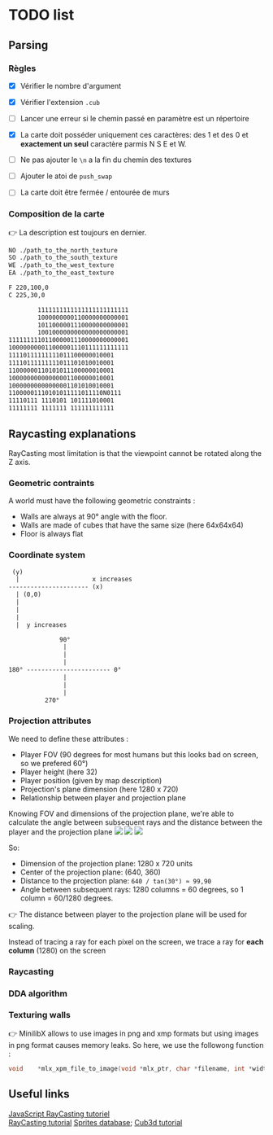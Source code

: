 # TODO list

## Parsing

### Règles

- [x] Vérifier le nombre d'argument
- [x] Vérifier l'extension `.cub`
- [ ] Lancer une erreur si le chemin passé en paramètre est un répertoire
- [x] La carte doit posséder uniquement ces caractères: des 1 et des 0 et **exactement un seul** caractère parmis N S E et W.
- [ ] Ne pas ajouter le `\n` a la fin du chemin des textures
- [ ] Ajouter le atoi de `push_swap`
- [ ] La carte doit être fermée / entourée de murs


### Composition de la carte

👉 La description est toujours en dernier.

```txt
NO ./path_to_the_north_texture
SO ./path_to_the_south_texture
WE ./path_to_the_west_texture
EA ./path_to_the_east_texture

F 220,100,0
C 225,30,0

        1111111111111111111111111
        1000000000110000000000001
        1011000001110000000000001
        1001000000000000000000001
111111111011000001110000000000001
100000000011000001110111111111111
11110111111111011100000010001
11110111111111011101010010001
11000000110101011100000010001
10000000000000001100000010001
10000000000000001101010010001
11000001110101011111011110N0111
11110111 1110101 101111010001
11111111 1111111 111111111111
```

## Raycasting explanations

RayCasting most limitation is that the viewpoint cannot be rotated along the Z axis.

### Geometric contraints
A world must have the following geometric constraints : 
- Walls are always at 90° angle with the floor.
- Walls are made of cubes that have the same size (here 64x64x64)
- Floor is always flat

### Coordinate system

```txt
 (y)
  |                    x increases
---------------------- (x)
  | (0,0)
  |
  |
  |
  |  y increases
```

```txt
              90°
               |
               |
               |                   
180° ----------------------- 0°
               |
               |
               |
	      270°
```

### Projection attributes

We need to define these attributes : 
- Player FOV (90 degrees for most humans but this looks bad on screen, so we prefered 60°)
- Player height (here 32)
- Player position (given by map description)
- Projection's plane dimension (here 1280 x 720)
- Relationship between player and projection plane

Knowing FOV and dimensions of the projection plane, we're able to calculate the angle between subsequent rays and the distance between the player and the projection plane
![](https://permadi.com/tutorial/raycast/images/figure11.jpg)
![](https://permadi.com/tutorial/raycast/images/fig11c.gif)
![](https://permadi.com/tutorial/raycast/images/fig11d.gif)

So: 
- Dimension of the projection plane: 1280 x 720 units
- Center of the projection plane: (640, 360)
- Distance to the projection plane: `640 / tan(30°) ≈ 99,90`
- Angle between subsequent rays: 1280 columns = 60 degrees, so 1 column = 60/1280 degrees.

👉 The distance between player to the projection plane will be used for scaling.

Instead of tracing a ray for each pixel on the screen, we trace a ray for **each column** (1280) on the screen

### Raycasting

### DDA algorithm

### Texturing walls
👉 MinilibX allows to use images in png and xmp formats but using images in png format causes memory leaks. So here, we use the followong function : 
```c
void	*mlx_xpm_file_to_image(void *mlx_ptr, char *filename, int *width, int *height);
```


## Useful links

[JavaScript RayCasting tutoriel](https://github.com/vinibiavatti1/RayCastingTutorial/wiki/Home)  
[RayCasting tutorial](https://permadi.com/1996/05/ray-casting-tutorial-table-of-contents/)
[Sprites database](https://spritedatabase.net/system/pc);
[Cub3d tutorial](https://website-b-bischoff.vercel.app/cube3d)